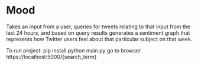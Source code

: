 # Mood
Takes an input from a user, queries for tweets relating to that input from the last 24 hours, and based on query results generates a sentiment graph that represents how Twitter users feel about that particular subject on that week.

To run project:
pip install
python main.py
go to browser https://localhost:5000/{search_term}
